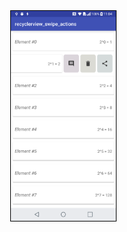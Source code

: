 <img style="border: 1px solid black;float:left;" src="https://github.com/davidHarush/recyclerview_swipe_actions/blob/master/Screenshot_2018-11-21-11-04-25.png" width="168" height="auto" hspace="30" />
